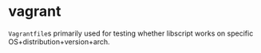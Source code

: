 vagrant
=======

`Vagrantfile`s primarily used for testing whether libscript works on specific OS+distribution+version+arch.
